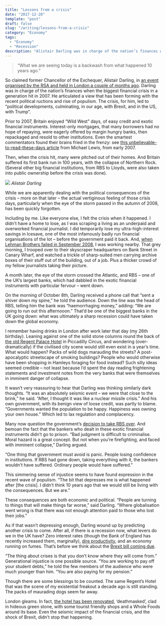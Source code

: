 ```yaml
---
title: "Lessons from a crisis"
date: "2017-12-20"
template: "post"
draft: false
slug: "/writing/lessons-from-a-crisis"
category: "Economy"
tags:
  - "Economy"
  - "Recession"
description: "Alistair Darling was in charge of the nation’s finances when the biggest financial crisis in a generation hit in 2007. This crisis, for him, led to political developments, culminating, in our age, with Brexit, and in the US, with Trump."
---
```


> “What we are seeing today is a backwash from what happened 10 years ago.”  

So claimed former Chancellor of the Exchequer, Alistair Darling, in [an event organised by the RSA and held in London a couple of months ago](https://www.thersa.org/events/2017/09/10-years-after-the-crash). Darling was in charge of the nation’s finances when the biggest financial crisis in a generation hit in 2007. He articulated a view that has been forming with the recent political ructions and rise of populism. The crisis, for him, led to “political developments, culminating, in our age, with Brexit, and in the US, with Trump”.

Prior to 2007, Britain enjoyed “Wild West” days, of easy credit and exotic financial instruments. Interest-only mortgages, that many borrowers had no hope of repaying, were eagerly offered by margin hungry banks, then repackaged and resold to other institutions. Even the smartest commentators found their brains fried in the frenzy: see [this unbelievable-to-read-these-days article](http://www.jameslavin.com/articles/2010/03/18/in-2007-michael-lewis-laughed-off-concerns-about-derivatives-and-excessive-leverage/) from Michael Lewis, from early 2007.

Then, when the crisis hit, many were pitched out of their homes. And Britain suffered its first bank run in 100 years, with the collapse of Northern Rock. (Several other big financial institutions, from RBS to Lloyds, were also taken into public ownership before the crisis was done).

![](/media/lessons-from-a-crisis-1.jpg)
*Alistair Darling*

While we are apparently dealing with the political consequences of the crisis – more on that later – the actual vertiginous feeling of those crisis days, particularly when the eye of the storm passed in the autumn of 2008, has been quickly forgotten.

Including by me. Like everyone else, I felt the crisis when it happened. I didn’t have a home to lose, as I was scraping a living as an underpaid and overworked financial journalist. I did temporarily lose my ultra-high-interest savings in Icesave, one of the most infamously badly run financial organisations of the lot – before the government paid it back. And, [when Lehman Brothers failed in September 2008](http://www.telegraph.co.uk/finance/recession/3917584/Lehman-Brothers-collapse-How-the-worst-economic-crisis-in-living-memory-began.html), I was working nearby. That grey morning, I trooped over to their skyscraper headquarters on Bank Street in Canary Wharf, and watched a trickle of sharp-suited men carrying archive boxes of their stuff out of the building, out of a job. Plus a thicker crowd of my fellow journalists taking their picture.

A month later, the eye of the storm crossed the Atlantic, and RBS – one of the UK’s largest banks, which had dabbled in the exotic financial instruments with particular fervour – went down.

On the morning of October 8th, Darling received a phone call that “sent a shiver down my spine,” he told the audience. Down the line was the head of RBS, telling him the bank was “haemorrhaging money,” adding: “We are going to run out this afternooon.” That’d be one of the biggest banks in the UK going down: what was ultimately a sharp recession could have taken down the global economy.

I remember having drinks in London after work later that day (my 26th birthday). Leaning against one of the solid stone columns round the back of [the old Regent Palace Hotel](https://en.wikipedia.org/wiki/Regent_Palace_Hotel) in Piccadilly Circus, and wondering (over-dramatically) if the civilised city scene would still even exist in a year’s time. What would happen? Packs of wild dogs marauding the streets? A post-apocalyptic streetscape of smoking buildings? People who would otherwise have been shopping in Hamleys foraging for food instead? Such silly ideas seemed credible – not least because I’d spent the day reading frightening statements and investment notes from the very banks that were themselves in imminent danger of collapse.

It wasn’t very reassuring to hear that Darling was thinking similarly dark thoughts. “It was an absolutely seismic event – we were that close to the brink,” he said. “After, I thought it was like a nuclear missile crisis.” And his own government, with its benign view of loose credit, was partly to blame. “Governments wanted the population to be happy. Happiness was owning your own house.” Which led to lax regulation and complacency.

Many now question the government’s [decision to take RBS over](https://www.theguardian.com/business/2017/may/21/royal-bank-of-scotland-a-timeline-of-events). And bemoan the fact that the bankers who dealt in these exotic financial instruments didn’t go to prison. “Bad judgment is difficult to criminalise. Moral hazard is a great concept. But not when you’re firefighting, and faced with imminent collapse,” Darling argued.

“One thing that government must avoid is panic. People losing confidence in institutions. If RBS had gone down, taking everything with it, the bankers wouldn’t have suffered. Ordinary people would have suffered.”

This simmering sense of injustice seems to have found expression in the recent wave of populism. “The bit that depresses me is what happened after [the crisis]. I didn’t think 10 years ago that we would still be living with the consequences. But we are.”

These consequences are both economic and political. “People are turning to things that will make things far worse,” said Darling. “Where globalisation went wrong is that there was not enough attention paid to those who lost their jobs.”

As if that wasn’t depressing enough, Darling wound up by predicting another crisis to come. After all, if there is a recession now, what levers do we in the UK have? Zero interest rates (though the Bank of England has recently increased them, marginally), [dire productivity](https://www.ft.com/content/b6513260-b5b2-11e7-a398-73d59db9e399), and an economy running on fumes. That’s before we think about the [Brexit bill coming due](https://www.theguardian.com/politics/2017/nov/28/uk-and-eu-agree-brexit-divorce-bill-that-could-reach-57bn).

“The thing about crises is that you don’t know where they will come from.” Generational injustice is one possible source. “You are working to pay off your student debts,” he told the few members of the audience who were much younger than him. “You are also paying for my pension.”

Though there are some blessings to be counted. The same Regent’s Hotel that was the scene of my existential freakout a decade ago is still standing. The packs of maurading dogs seem far away.

London gleams. In fact, [the hotel has been renovated](https://www.theguardian.com/business/2011/nov/07/quadrant-3-retail-development), ‘deathmasked’, clad in hideous green stone, with some tourist friendly shops and a Whole Foods around its base. Even the seismic impact of the financial crisis, and the shock of Brexit, didn’t stop that happening.
